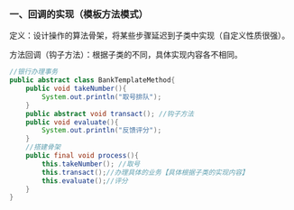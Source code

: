 ### 一、回调的实现（模板方法模式）

定义：设计操作的算法骨架，将某些步骤延迟到子类中实现（自定义性质很强）。

方法回调（钩子方法）：根据子类的不同，具体实现内容各不相同。

```java
//银行办理事务
public abstract class BankTemplateMethod{
    public void takeNumber(){
        System.out.println("取号排队");
    }
    public abstract void transact(); //钩子方法
    public void evaluate(){
        System.out.println("反馈评分");
    }
    //搭建骨架
    public final void process(){
        this.takeNumber(); //取号
        this.transact();//办理具体的业务【具体根据子类的实现内容】
        this.evaluate();//评分 
    }
} 
```


